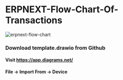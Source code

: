 # ERPNEXT-Flow-Chart-Of-Transactions

![erpnext-flow-chart](https://user-images.githubusercontent.com/36843795/211282982-4fdfcd79-c680-4423-8a81-c5f54050c5f1.png)


### Download template.drawio from Github 
#### Visit https://app.diagrams.net/
#### File -> Import From -> Device 
